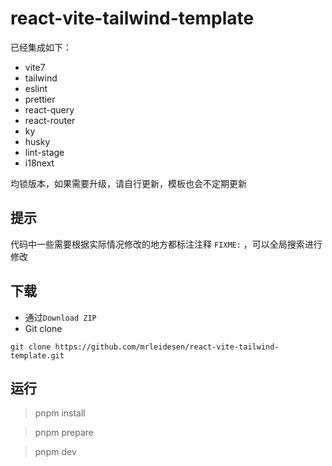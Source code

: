 # react-vite-tailwind-template

已经集成如下：

- vite7
- tailwind
- eslint
- prettier
- react-query
- react-router
- ky
- husky
- lint-stage
- i18next

均锁版本，如果需要升级，请自行更新，模板也会不定期更新

## 提示

代码中一些需要根据实际情况修改的地方都标注注释 `FIXME:` ，可以全局搜索进行修改

## 下载

- 通过`Download ZIP`
- Git clone

```
git clone https://github.com/mrleidesen/react-vite-tailwind-template.git
```

## 运行

> pnpm install

> pnpm prepare

> pnpm dev

